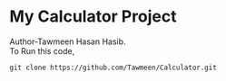 # My Calculator Project
Author-Tawmeen Hasan Hasib.
<br>
To Run this code,

`git clone https://github.com/Tawmeen/Calculator.git`

